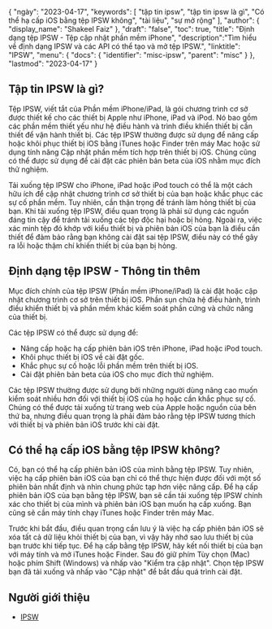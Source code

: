 {
"ngày": "2023-04-17",
  "keywords": [
"tập tin ipsw",
"tập tin ipsw là gì",
"Có thể hạ cấp iOS bằng tệp IPSW không",
"tài liệu",
"sự mở rộng"
],
  "author": {
"display_name": "Shakeel Faiz"
},
"draft": "false",
"toc": true,
"title": "Định dạng tệp IPSW - Tệp cập nhật phần mềm iPhone",
  "description":"Tìm hiểu về định dạng IPSW và các API có thể tạo và mở tệp IPSW.",
  "linktitle": "IPSW",
  "menu": {
    "docs": {
      "identifier": "misc-ipsw",
      "parent": "misc"
}
},
"lastmod": "2023-04-17"
}

## Tập tin IPSW là gì?

Tệp IPSW, viết tắt của Phần mềm iPhone/iPad, là gói chương trình cơ sở được thiết kế cho các thiết bị Apple như iPhone, iPad và iPod. Nó bao gồm các phần mềm thiết yếu như hệ điều hành và trình điều khiển thiết bị cần thiết để vận hành thiết bị. Các tệp IPSW thường được sử dụng để nâng cấp hoặc khôi phục thiết bị iOS bằng iTunes hoặc Finder trên máy Mac hoặc sử dụng tính năng Cập nhật phần mềm tích hợp trên thiết bị iOS. Chúng cũng có thể được sử dụng để cài đặt các phiên bản beta của iOS nhằm mục đích thử nghiệm.

Tải xuống tệp IPSW cho iPhone, iPad hoặc iPod touch có thể là một cách hữu ích để cập nhật chương trình cơ sở thiết bị của bạn hoặc khắc phục các sự cố phần mềm. Tuy nhiên, cần thận trọng để tránh làm hỏng thiết bị của bạn. Khi tải xuống tệp IPSW, điều quan trọng là phải sử dụng các nguồn đáng tin cậy để tránh tải xuống các tệp độc hại hoặc bị hỏng. Ngoài ra, việc xác minh tệp đó khớp với kiểu thiết bị và phiên bản iOS của bạn là điều cần thiết để đảm bảo rằng bạn không cài đặt sai tệp IPSW, điều này có thể gây ra lỗi hoặc thậm chí khiến thiết bị của bạn bị hỏng.

## Định dạng tệp IPSW - Thông tin thêm
Mục đích chính của tệp IPSW (Phần mềm iPhone/iPad) là cài đặt hoặc cập nhật chương trình cơ sở trên thiết bị iOS. Phần sụn chứa hệ điều hành, trình điều khiển thiết bị và phần mềm khác kiểm soát phần cứng và chức năng của thiết bị.

Các tệp IPSW có thể được sử dụng để:

- Nâng cấp hoặc hạ cấp phiên bản iOS trên iPhone, iPad hoặc iPod touch.
- Khôi phục thiết bị iOS về cài đặt gốc.
- Khắc phục sự cố hoặc lỗi phần mềm trên thiết bị iOS.
- Cài đặt phiên bản beta của iOS cho mục đích thử nghiệm.

Các tệp IPSW thường được sử dụng bởi những người dùng nâng cao muốn kiểm soát nhiều hơn đối với thiết bị iOS của họ hoặc cần khắc phục sự cố. Chúng có thể được tải xuống từ trang web của Apple hoặc nguồn của bên thứ ba, nhưng điều quan trọng là phải đảm bảo rằng tệp IPSW tương thích với thiết bị và phiên bản iOS trước khi cài đặt.

## Có thể hạ cấp iOS bằng tệp IPSW không?

Có, bạn có thể hạ cấp phiên bản iOS của mình bằng tệp IPSW. Tuy nhiên, việc hạ cấp phiên bản iOS của bạn chỉ có thể thực hiện được đối với một số phiên bản nhất định và nhìn chung phức tạp hơn việc nâng cấp. Để hạ cấp phiên bản iOS của bạn bằng tệp IPSW, bạn sẽ cần tải xuống tệp IPSW chính xác cho thiết bị của mình và phiên bản iOS bạn muốn hạ cấp xuống. Bạn cũng sẽ cần máy tính chạy iTunes hoặc Finder trên máy Mac.

Trước khi bắt đầu, điều quan trọng cần lưu ý là việc hạ cấp phiên bản iOS sẽ xóa tất cả dữ liệu khỏi thiết bị của bạn, vì vậy hãy nhớ sao lưu thiết bị của bạn trước khi tiếp tục. Để hạ cấp bằng tệp IPSW, hãy kết nối thiết bị của bạn với máy tính và mở iTunes hoặc Finder. Sau đó giữ phím Tùy chọn (Mac) hoặc phím Shift (Windows) và nhấp vào "Kiểm tra cập nhật". Chọn tệp IPSW bạn đã tải xuống và nhấp vào "Cập nhật" để bắt đầu quá trình cài đặt.

## Người giới thiệu
* [IPSW](https://en.wikipedia.org/wiki/IPSW)

